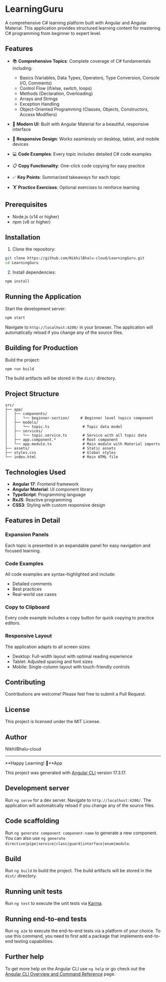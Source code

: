 # LearningGuru

A comprehensive C# learning platform built with Angular and Angular Material. This application provides structured learning content for mastering C# programming from beginner to expert level.

## Features

- 📚 **Comprehensive Topics**: Complete coverage of C# fundamentals including:
  - Basics (Variables, Data Types, Operators, Type Conversion, Console I/O, Comments)
  - Control Flow (if/else, switch, loops)
  - Methods (Declaration, Overloading)
  - Arrays and Strings
  - Exception Handling
  - Object-Oriented Programming (Classes, Objects, Constructors, Access Modifiers)

- 🎨 **Modern UI**: Built with Angular Material for a beautiful, responsive interface
- 📱 **Responsive Design**: Works seamlessly on desktop, tablet, and mobile devices
- 💻 **Code Examples**: Every topic includes detailed C# code examples
- 📋 **Copy Functionality**: One-click code copying for easy practice
- ✅ **Key Points**: Summarized takeaways for each topic
- 🏋️ **Practice Exercises**: Optional exercises to reinforce learning

## Prerequisites

- Node.js (v14 or higher)
- npm (v6 or higher)

## Installation

1. Clone the repository:
```bash
git clone https://github.com/NikhilBhalu-cloud/LearningGuru.git
cd LearningGuru
```

2. Install dependencies:
```bash
npm install
```

## Running the Application

Start the development server:
```bash
npm start
```

Navigate to `http://localhost:4200/` in your browser. The application will automatically reload if you change any of the source files.

## Building for Production

Build the project:
```bash
npm run build
```

The build artifacts will be stored in the `dist/` directory.

## Project Structure

```
src/
├── app/
│   ├── components/
│   │   └── beginner-section/     # Beginner level topics component
│   ├── models/
│   │   └── topic.ts               # Topic data model
│   ├── services/
│   │   └── topic.service.ts       # Service with all topic data
│   ├── app.component.*            # Root component
│   └── app.module.ts              # Main module with Material imports
├── assets/                        # Static assets
├── styles.css                     # Global styles
└── index.html                     # Main HTML file
```

## Technologies Used

- **Angular 17**: Frontend framework
- **Angular Material**: UI component library
- **TypeScript**: Programming language
- **RxJS**: Reactive programming
- **CSS3**: Styling with custom responsive design

## Features in Detail

### Expansion Panels
Each topic is presented in an expandable panel for easy navigation and focused learning.

### Code Examples
All code examples are syntax-highlighted and include:
- Detailed comments
- Best practices
- Real-world use cases

### Copy to Clipboard
Every code example includes a copy button for quick copying to practice editors.

### Responsive Layout
The application adapts to all screen sizes:
- Desktop: Full-width layout with optimal reading experience
- Tablet: Adjusted spacing and font sizes
- Mobile: Single-column layout with touch-friendly controls

## Contributing

Contributions are welcome! Please feel free to submit a Pull Request.

## License

This project is licensed under the MIT License.

## Author

NikhilBhalu-cloud

---

**Happy Learning! 🚀**App

This project was generated with [Angular CLI](https://github.com/angular/angular-cli) version 17.3.17.

## Development server

Run `ng serve` for a dev server. Navigate to `http://localhost:4200/`. The application will automatically reload if you change any of the source files.

## Code scaffolding

Run `ng generate component component-name` to generate a new component. You can also use `ng generate directive|pipe|service|class|guard|interface|enum|module`.

## Build

Run `ng build` to build the project. The build artifacts will be stored in the `dist/` directory.

## Running unit tests

Run `ng test` to execute the unit tests via [Karma](https://karma-runner.github.io).

## Running end-to-end tests

Run `ng e2e` to execute the end-to-end tests via a platform of your choice. To use this command, you need to first add a package that implements end-to-end testing capabilities.

## Further help

To get more help on the Angular CLI use `ng help` or go check out the [Angular CLI Overview and Command Reference](https://angular.io/cli) page.
